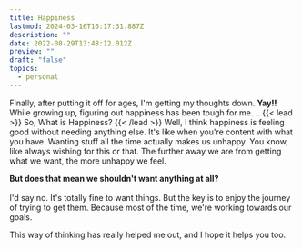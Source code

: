 ```yaml
---
title: Happiness
lastmod: 2024-03-16T10:17:31.887Z
description: ""
date: 2022-08-29T13:48:12.012Z
preview: ""
draft: "false"
topics:
  - personal
---
```


Finally, after putting it off for ages, I'm getting my thoughts down.  **Yay!!**
While growing up, figuring out happiness has been tough for me.
..
{{< lead >}}
So, What is Happiness?
{{< /lead >}}
Well, I think happiness is feeling good without needing anything else. It's like when you're content with what you have. Wanting stuff all the time actually makes us unhappy. You know, like always wishing for this or that. The further away we are from getting what we want, the more unhappy we feel.

**But does that mean we shouldn't want anything at all?**
<br><br>I'd say no. It's totally fine to want things. But the key is to enjoy the journey of trying to get them. Because most of the time, we're working towards our goals.

This way of thinking has really helped me out, and I hope it helps you too.